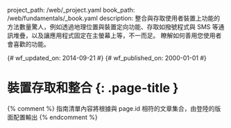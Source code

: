 project_path: /web/_project.yaml
book_path: /web/fundamentals/_book.yaml
description: 整合與存取使用者裝置上功能的方法數量驚人，例如透過地理位置與裝置定向功能、存取如撥號程式與 SMS 等通訊堆疊，以及讓應用程式固定在主螢幕上等，不一而足。 瞭解如何善用您使用者會喜歡的功能。

{# wf_updated_on: 2014-09-21 #}
{# wf_published_on: 2000-01-01 #}

# 裝置存取和整合 {: .page-title }




{% comment %}
指南清單內容將根據與 page.id 相符的文章集合，由登陸的版面配置輸出
{% endcomment %}

